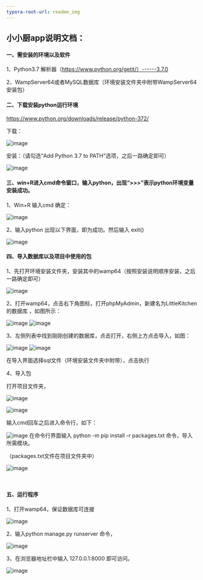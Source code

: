 ```yaml
---
typora-root-url: readme_img
---
```


## 小小厨app说明文档：

#### 一、需安装的环境以及软件

1、Python3.7 解析器（https://www.python.org/getit/）------3.7.0

2、WampServer64或者MySQL数据库（环境安装文件夹中附带WampServer64安装包）

#### 二、下载安装python运行环境

<https://www.python.org/downloads/release/python-372/>

下载：

![image](https://github.com/X-weijia/LittleKitchen/blob/master/LittleKitchen/readme_img/图片1.png)

安装：（请勾选“Add Python 3.7 to PATH”选项，之后一路确定即可）

![image](https://github.com/X-weijia/LittleKitchen/blob/master/LittleKitchen/readme_img/图片2.png) 

#### 三、win+R进入cmd命令窗口，输入python，出现“>>>”表示python环境变量安装成功。

1、Win+R    输入cmd   确定：

![image](https://github.com/X-weijia/LittleKitchen/blob/master/LittleKitchen/readme_img/图片3.png) 

2、输入python 出现以下界面，即为成功。然后输入 exit() 

![image](https://github.com/X-weijia/LittleKitchen/blob/master/LittleKitchen/readme_img/图片4.png) 

 

#### 四、导入数据库以及项目中使用的包

1、先打开环境安装文件夹，安装其中的wamp64（按照安装说明顺序安装，之后一路确定即可）

![image](https://github.com/X-weijia/LittleKitchen/blob/master/LittleKitchen/readme_img/图片5.png) 

2、打开wamp64，点击右下角图标，打开phpMyAdmin，新建名为LittleKitchen的数据库 ，如图所示：

![image](https://github.com/X-weijia/LittleKitchen/blob/master/LittleKitchen/readme_img/图片6.png) 
![image](https://github.com/X-weijia/LittleKitchen/blob/master/LittleKitchen/readme_img/图片7.png) 

3、左侧列表中找到刚刚创建的数据库，点击打开，右侧上方点击导入，如图：

![image](https://github.com/X-weijia/LittleKitchen/blob/master/LittleKitchen/readme_img/图片8.png) 
![image](https://github.com/X-weijia/LittleKitchen/blob/master/LittleKitchen/readme_img/图片9.png) 

在导入界面选择sql文件（环境安装文件夹中附带），点击执行

4、导入包

打开项目文件夹，

![image](https://github.com/X-weijia/LittleKitchen/blob/master/LittleKitchen/readme_img/图片10.png) 

![image](https://github.com/X-weijia/LittleKitchen/blob/master/LittleKitchen/readme_img/图片11.png) 

输入cmd回车之后进入命令行，如下：

![image](https://github.com/X-weijia/LittleKitchen/blob/master/LittleKitchen/readme_img/图片12.png) 
在命令行界面输入 python -m pip install -r packages.txt 命令，导入所需模块。

（packages.txt文件在项目文件夹中）

![image](https://github.com/X-weijia/LittleKitchen/blob/master/LittleKitchen/readme_img/图片13.png) 

​ 

#### 五、运行程序

1、打开wamp64，保证数据库可连接

![image](https://github.com/X-weijia/LittleKitchen/blob/master/LittleKitchen/readme_img/图片14.png) 

2、输入python manage.py runserver 命令，

![image](https://github.com/X-weijia/LittleKitchen/blob/master/LittleKitchen/readme_img/图片15.png) 

3、在浏览器地址栏中输入 127.0.0.1:8000 即可访问。

![image](https://github.com/X-weijia/LittleKitchen/blob/master/LittleKitchen/readme_img/图片16.png) 